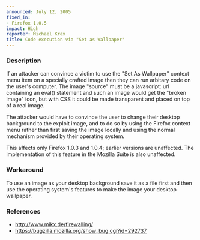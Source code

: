 ```yaml
---
announced: July 12, 2005
fixed_in:
- Firefox 1.0.5
impact: High
reporter: Michael Krax
title: Code execution via "Set as Wallpaper"
---
```


<h3>Description</h3>

<p>If an attacker can convince a victim to use the "Set As Wallpaper" context
menu item on a specially crafted image then they can run arbitary code on the
user's computer. The image "source" must be a javascript: url containing an
eval() statement and such an image would get the "broken image" icon, but with
CSS it could be made transparent and placed on top of a real image.</p>

<p>The attacker would have to convince the user to change their desktop background
to the exploit image, and to do so by using the Firefox context menu rather than
first saving the image locally and using the normal mechanism provided by their
operating system.</p>

<p>This affects only Firefox 1.0.3 and 1.0.4; earlier versions are unaffected.
The implementation of this feature in the Mozilla Suite is also unaffected.</p>

<h3>Workaround</h3>

<p>To use an image as your desktop background save it as a file first and then
use the operating system's features to make the image your desktop wallpaper.</p>

<h3>References</h3>

<ul>
<li><a class="ex-ref" href="http://www.mikx.de/firewalling/">http://www.mikx.de/firewalling/</a></li>

<li><a href="https://bugzilla.mozilla.org/show_bug.cgi?id=292737">
https://bugzilla.mozilla.org/show_bug.cgi?id=292737</a></li>
</ul>



